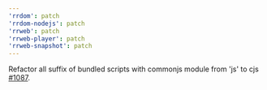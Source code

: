 ```yaml
---
'rrdom': patch
'rrdom-nodejs': patch
'rrweb': patch
'rrweb-player': patch
'rrweb-snapshot': patch
---
```


Refactor all suffix of bundled scripts with commonjs module from 'js' to cjs [#1087](https://github.com/rrweb-io/rrweb/pull/1087).
